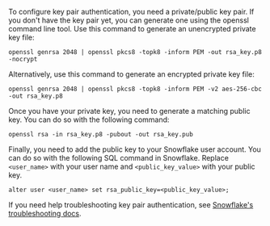 To configure key pair authentication, you need a private/public key pair. If you don't have the key pair yet, you can generate one using the openssl command line tool. Use this command to generate an unencrypted private key file:

`openssl genrsa 2048 | openssl pkcs8 -topk8 -inform PEM -out rsa_key.p8 -nocrypt`

Alternatively, use this command to generate an encrypted private key file:

`openssl genrsa 2048 | openssl pkcs8 -topk8 -inform PEM -v2 aes-256-cbc -out rsa_key.p8`

 Once you have your private key, you need to generate a matching public key. You can do so with the following command:

`openssl rsa -in rsa_key.p8 -pubout -out rsa_key.pub`

Finally, you need to add the public key to your Snowflake user account. You can do so with the following SQL command in Snowflake. Replace `<user_name>` with your user name and `<public_key_value>` with your public key.

`alter user <user_name> set rsa_public_key=<public_key_value>;`

If you need help troubleshooting key pair authentication, see [Snowflake's troubleshooting docs](https://docs.snowflake.com/en/user-guide/key-pair-auth-troubleshooting).
